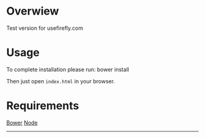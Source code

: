 Overwiew
=========
Test version for usefirefly.com

Usage
=====
To complete installation please run:
	bower install

Then just open `index.html` in your browser.

Requirements
============
[Bower](http://bower.io/)
[Node](http://nodejs.org/)

---


